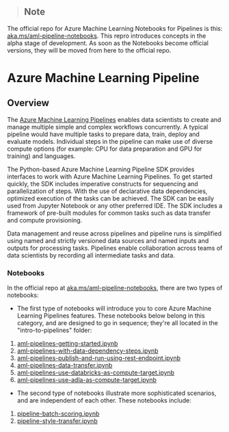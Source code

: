 >## Note   
The official repo for Azure Machine Learning Notebooks for Pipelines is this: [aka.ms/aml-pipeline-notebooks](https://aka.ms/aml-pipeline-notebooks). This repro introduces concepts in the alpha stage of development. As soon as the Notebooks become official versions, they will be moved from here to the official repo.

# Azure Machine Learning Pipeline

## Overview

The [Azure Machine Learning Pipelines](https://docs.microsoft.com/en-us/azure/machine-learning/service/concept-ml-pipelines) enables data scientists to create and manage multiple simple and complex workflows concurrently. A typical pipeline would have multiple tasks to prepare data, train, deploy and evaluate models. Individual steps in the pipeline can make use of diverse compute options (for example: CPU for data preparation and GPU for training) and languages. 

The Python-based Azure Machine Learning Pipeline SDK provides interfaces to work with Azure Machine Learning Pipelines. To get started quickly, the SDK includes imperative constructs for sequencing and parallelization of steps. With the use of declarative data dependencies, optimized execution of the tasks can be achieved. The SDK can be easily used from Jupyter Notebook or any other preferred IDE. The SDK includes a framework of pre-built modules for common tasks such as data transfer and compute provisioning.

Data management and reuse across pipelines and pipeline runs is simplified using named and strictly versioned data sources and named inputs and outputs for processing tasks. Pipelines enable collaboration across teams of data scientists by recording all intermediate tasks and data.

### Notebooks 

In the official repo at [aka.ms/aml-pipeline-notebooks](https://aka.ms/aml-pipeline-notebooks), there are two types of notebooks: 

* The first type of notebooks will introduce you to core Azure Machine Learning Pipelines features. These notebooks below belong in this category, and are designed to go in sequence; they're all located in the "intro-to-pipelines" folder:

1. [aml-pipelines-getting-started.ipynb](https://aka.ms/pl-get-started)
2. [aml-pipelines-with-data-dependency-steps.ipynb](https://aka.ms/pl-data-dep)
3. [aml-pipelines-publish-and-run-using-rest-endpoint.ipynb](https://aka.ms/pl-pub-rep)
4. [aml-pipelines-data-transfer.ipynb](https://aka.ms/pl-data-trans)
5. [aml-pipelines-use-databricks-as-compute-target.ipynb](https://aka.ms/pl-databricks)
6. [aml-pipelines-use-adla-as-compute-target.ipynb](https://aka.ms/pl-adla)

* The second type of notebooks illustrate more sophisticated scenarios, and are independent of each other. These notebooks include:

1. [pipeline-batch-scoring.ipynb](https://aka.ms/pl-batch-score)
2. [pipeline-style-transfer.ipynb](https://aka.ms/pl-style-trans)
